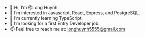 - 👋 Hi, I’m @Long Huynh.
- 👀 I’m interested in Javascript, React, Express, and PostgreSQL.
- 🌱 I’m currently learning TypeScript.
- 💞️ I’m looking for a first Entry Developer job.
- 📫 Feel free to reach me at: longhuynh5555@gmail.com

<!---
kuzjt93/kuzjt93 is a ✨ special ✨ repository because its `README.md` (this file) appears on your GitHub profile.
You can click the Preview link to take a look at your changes.
--->
